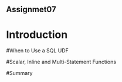 ## Assignmet07
# Introduction

#When to Use a SQL UDF

#Scalar, Inline and Multi-Statement Functions

#Summary
